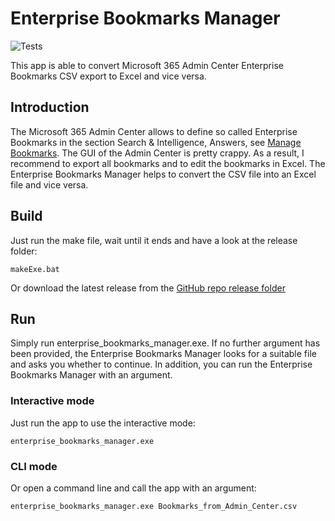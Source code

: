 # Enterprise Bookmarks Manager

![Tests](https://github.com/gitRigge/EnterpriseBookmarksManager/actions/workflows/tests.yml/badge.svg)

This app is able to convert Microsoft 365 Admin Center Enterprise Bookmarks CSV export to Excel and vice versa.

## Introduction

The Microsoft 365 Admin Center allows to define so called Enterprise Bookmarks in the section Search & Intelligence, Answers, see [Manage Bookmarks](https://learn.microsoft.com/en-us/microsoftsearch/manage-bookmarks). The GUI of the Admin Center is pretty crappy. As a result, I recommend to export all bookmarks and to edit the bookmarks in Excel. The Enterprise Bookmarks Manager helps to convert the CSV file into an Excel file and vice versa.

## Build

Just run the make file, wait until it ends and have a look at the release folder:

```makeExe.bat```

Or download the latest release from the [GitHub repo release folder](https://github.com/gitRigge/EnterpriseBookmarksManager/blob/main/release/enterprise_bookmarks_manager.zip)

## Run

Simply run enterprise_bookmarks_manager.exe. If no further argument has been provided, the Enterprise Bookmarks Manager looks for a suitable file and asks you whether to continue. In addition, you can run the Enterprise Bookmarks Manager with an argument.

### Interactive mode

Just run the app to use the interactive mode:

```enterprise_bookmarks_manager.exe```

### CLI mode

Or open a command line and call the app with an argument:

```enterprise_bookmarks_manager.exe Bookmarks_from_Admin_Center.csv```
